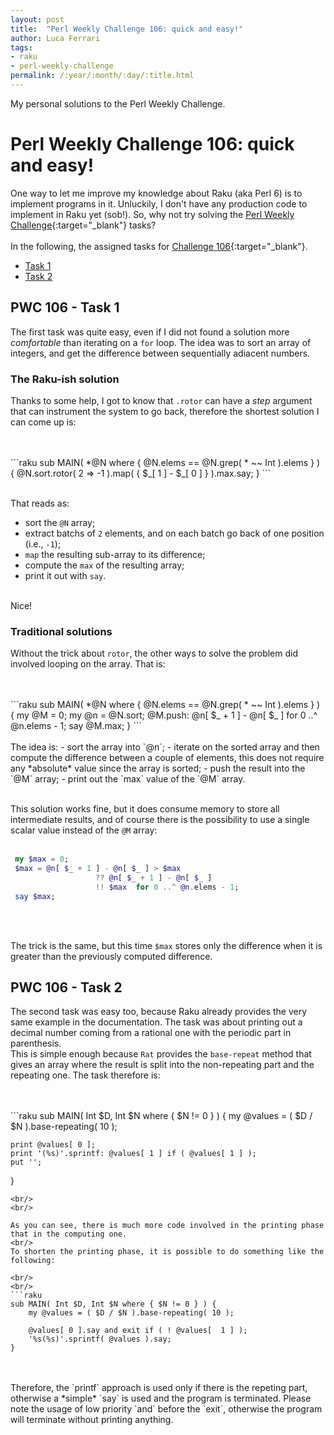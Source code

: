```yaml
---
layout: post
title:  "Perl Weekly Challenge 106: quick and easy!"
author: Luca Ferrari
tags:
- raku
- perl-weekly-challenge
permalink: /:year/:month/:day/:title.html
---
```

My personal solutions to the Perl Weekly Challenge.

# Perl Weekly Challenge 106: quick and easy!

One way to let me improve my knowledge about Raku (aka Perl 6) is to implement programs in it.
Unluckily, I don't have any production code to implement in Raku yet (sob!).
So, why not try solving the [Perl Weekly Challenge](https://perlweeklychallenge.org/){:target="_blank"} tasks?
<br/>
<br/>
In the following, the assigned tasks for [Challenge 106](https://perlweeklychallenge.org/blog/perl-weekly-challenge-0106/){:target="_blank"}.
<br/>
- [Task 1](#task1)
- [Task 2](#task2)





<a name="task1"></a>
## PWC 106 - Task 1

The first task was quite easy, even if I did not found a solution more *comfortable* than iterating on a `for` loop. The idea was to sort an array of integers, and get the difference between sequentially adiacent numbers.


### The Raku-ish solution

Thanks to some help, I got to know that `.rotor` can have a *step* argument that can instrument the system to go back, therefore the shortest solution I can come up is:

<br/>
<br/>
```raku
sub MAIN( *@N where { @N.elems == @N.grep( * ~~ Int ).elems } ) {
   @N.sort.rotor( 2 => -1 ).map( { $_[ 1 ] - $_[ 0 ] } ).max.say;
}
```
<br/>
<br/>

That reads as:
- sort the `@N` array;
- extract batchs of `2` elements, and on each batch go back of one position (i.e., `-1`);
- `map` the resulting sub-array to its difference;
- compute the `max` of the resulting array;
- print it out with `say`.
<br/>
Nice!


### Traditional solutions

Without the trick about `rotor`, the other ways to solve the problem did involved looping on the array.
That is:

<br/>
<br/>
```raku
sub MAIN( *@N where { @N.elems == @N.grep( * ~~ Int ).elems } ) {
    my @M = 0;
    my @n = @N.sort;
    @M.push: @n[ $_ + 1 ] - @n[ $_ ]  for 0 ..^ @n.elems - 1;
    say @M.max;
}
```
<br/>
<br/>
The idea is:
- sort the array into `@n`;
- iterate on the sorted array and then compute the difference between a couple of elements, this does not require any *absolute* value since the array is sorted;
- push the result into the `@M` array;
- print out the `max` value of the `@M` array.
<br/>
<br/>

This solution works fine, but it does consume memory to store all intermediate results, and of course there is the possibility to use a single scalar value instead of the `@M` array:
<br/>
<br/>
```raku
 my $max = 0;
 $max = @n[ $_ + 1 ] - @n[ $_ ] > $max
                   ?? @n[ $_ + 1 ] - @n[ $_ ]
                   !! $max  for 0 ..^ @n.elems - 1;
 say $max;
```
<br/>
<br/>

The trick is the same, but this time `$max` stores only the difference when it is greater than the previously computed difference.



<a name="task2"></a>
## PWC 106 - Task 2

The second task was easy too, because Raku already provides the very same example in the documentation. The task was about printing out a decimal number coming from a rational one with the periodic part in parenthesis.
<br/>
This is simple enough because `Rat` provides the `base-repeat` method that gives an array where the result is split into the non-repeating part and the repeating one.
The task therefore is:

<br/>
<br/>
```raku
sub MAIN( Int $D, Int $N where { $N != 0 } ) {
    my @values = ( $D / $N ).base-repeating( 10 );

    print @values[ 0 ];
    print '(%s)'.sprintf: @values[ 1 ] if ( @values[ 1 ] );
    put '';
}
```
<br/>
<br/>

As you can see, there is much more code involved in the printing phase that in the computing one.
<br/>
To shorten the printing phase, it is possible to do something like the following:

<br/>
<br/>
```raku
sub MAIN( Int $D, Int $N where { $N != 0 } ) {
    my @values = ( $D / $N ).base-repeating( 10 );

    @values[ 0 ].say and exit if ( ! @values[  1 ] );
    '%s(%s)'.sprintf( @values ).say;
}
```
<br/>
<br/>
Therefore, the `printf` approach is used only if there is the repeting part, otherwise a *simple* `say` is used and the program is terminated. Please note the usage of low priority `and` before the `exit`, otherwise the program will terminate without printing anything.



